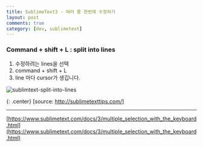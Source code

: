 ```yaml
---
title: SublimeText3 - 여러 줄 한번에 수정하기
layout: post
comments: true
category: [dev, sublimetext]
--- 
```


### Command + shift + L : split into lines

1. 수정하려는 lines을 선택
2. command + shift + L
3. line 마다 cursor가 생깁니다.

![sublimtext-split-into-lines](https://ci3.googleusercontent.com/proxy/A8Sb4ajRl9iQ_ikUB1ityk1tCAoNI5i1ZnS2izN7l899NVZJtSIT5a2N-Qt93cz5dPKZ1qK35rvooslX5M_IYgLn56tdVPUlYYUkiJTE5Ry-CMrE=s0-d-e1-ft#http://f.cl.ly/items/3w1A323O451P391m223K/wrap-with-quotes.gif)

{: .center}
[source: http://sublimetexttips.com/]


---

[https://www.sublimetext.com/docs/3/multiple_selection_with_the_keyboard.html](https://www.sublimetext.com/docs/3/multiple_selection_with_the_keyboard.html)
